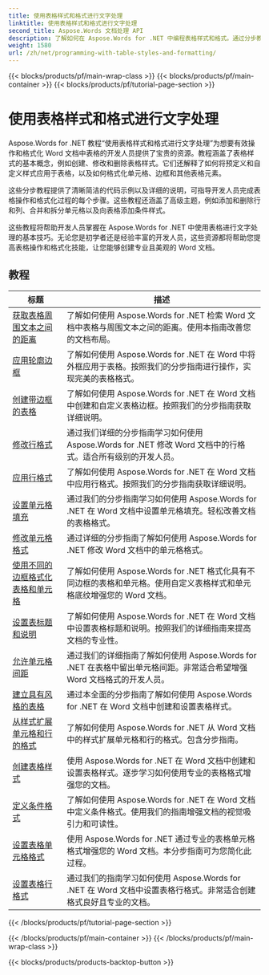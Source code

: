 ```yaml
---
title: 使用表格样式和格式进行文字处理
linktitle: 使用表格样式和格式进行文字处理
second_title: Aspose.Words 文档处理 API
description: 了解如何在 Aspose.Words for .NET 中编程表格样式和格式。通过分步教程和 C# 中的示例代码了解如何应用预定义样式、自定义单元格格式、边框等。
weight: 1580
url: /zh/net/programming-with-table-styles-and-formatting/
---
```


{{< blocks/products/pf/main-wrap-class >}}
{{< blocks/products/pf/main-container >}}
{{< blocks/products/pf/tutorial-page-section >}}

# 使用表格样式和格式进行文字处理

Aspose.Words for .NET 教程“使用表格样式和格式进行文字处理”为想要有效操作和格式化 Word 文档中表格的开发人员提供了宝贵的资源。教程涵盖了表格样式的基本概念，例如创建、修改和删除表格样式。它们还解释了如何将预定义和自定义样式应用于表格，以及如何格式化单元格、边框和其他表格元素。

这些分步教程提供了清晰简洁的代码示例以及详细的说明，可指导开发人员完成表格操作和格式化过程的每个步骤。这些教程还涵盖了高级主题，例如添加和删除行和列、合并和拆分单元格以及向表格添加条件样式。

这些教程将帮助开发人员掌握在 Aspose.Words for .NET 中使用表格进行文字处理的基本技巧。无论您是初学者还是经验丰富的开发人员，这些资源都将帮助您提高表格操作和格式化技能，让您能够创建专业且美观的 Word 文档。

 ## 教程
| 标题 | 描述 |
| --- | --- |
| [获取表格周围文本之间的距离](./get-distance-between-table-surrounding-text/) | 了解如何使用 Aspose.Words for .NET 检索 Word 文档中表格与周围文本之间的距离。使用本指南改善您的文档布局。 |
| [应用轮廓边框](./apply-outline-border/) | 了解如何使用 Aspose.Words for .NET 在 Word 中将外框应用于表格。按照我们的分步指南进行操作，实现完美的表格格式。 |
| [创建带边框的表格](./build-table-with-borders/) | 了解如何使用 Aspose.Words for .NET 在 Word 文档中创建和自定义表格边框。按照我们的分步指南获取详细说明。 |
| [修改行格式](./modify-row-formatting/) | 通过我们详细的分步指南学习如何使用 Aspose.Words for .NET 修改 Word 文档中的行格式。适合所有级别的开发人员。 |
| [应用行格式](./apply-row-formatting/) | 了解如何使用 Aspose.Words for .NET 在 Word 文档中应用行格式。按照我们的分步指南获取详细说明。 |
| [设置单元格填充](./set-cell-padding/) | 通过我们的分步指南学习如何使用 Aspose.Words for .NET 在 Word 文档中设置单元格填充。轻松改善文档的表格格式。 |
| [修改单元格格式](./modify-cell-formatting/) | 通过详细的分步指南了解如何使用 Aspose.Words for .NET 修改 Word 文档中的单元格格式。 |
| [使用不同的边框格式化表格和单元格](./format-table-and-cell-with-different-borders/) | 了解如何使用 Aspose.Words for .NET 格式化具有不同边框的表格和单元格。使用自定义表格样式和单元格底纹增强您的 Word 文档。 |
| [设置表标题和说明](./set-table-title-and-description/) | 了解如何使用 Aspose.Words for .NET 在 Word 文档中设置表格标题和说明。按照我们的详细指南来提高文档的专业性。 |
| [允许单元格间距](./allow-cell-spacing/) | 通过我们的详细指南了解如何使用 Aspose.Words for .NET 在表格中留出单元格间距。非常适合希望增强 Word 文档格式的开发人员。 |
| [建立具有风格的表格](./build-table-with-style/) | 通过本全面的分步指南了解如何使用 Aspose.Words for .NET 在 Word 文档中创建和设置表格样式。 |
| [从样式扩展单元格和行的格式](./expand-formatting-on-cells-and-row-from-style/) | 了解如何使用 Aspose.Words for .NET 从 Word 文档中的样式扩展单元格和行的格式。包含分步指南。 |
| [创建表格样式](./create-table-style/) | 使用 Aspose.Words for .NET 在 Word 文档中创建和设置表格样式。逐步学习如何使用专业的表格格式增强您的文档。 |
| [定义条件格式](./define-conditional-formatting/) | 了解如何使用 Aspose.Words for .NET 在 Word 文档中定义条件格式。使用我们的指南增强文档的视觉吸引力和可读性。 |
| [设置表格单元格格式](./set-table-cell-formatting/) | 使用 Aspose.Words for .NET 通过专业的表格单元格格式增强您的 Word 文档。本分步指南可为您简化此过程。 |
| [设置表格行格式](./set-table-row-formatting/) | 通过我们的指南学习如何使用 Aspose.Words for .NET 在 Word 文档中设置表格行格式。非常适合创建格式良好且专业的文档。 |
{{< /blocks/products/pf/tutorial-page-section >}}

{{< /blocks/products/pf/main-container >}}
{{< /blocks/products/pf/main-wrap-class >}}

{{< blocks/products/products-backtop-button >}}
